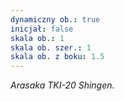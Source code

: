 ```yaml
---
dynamiczny ob.: true
inicjał: false
skala ob.: 1
skala ob. szer.: 1
skala ob. z boku: 1.5
---
```


*Arasaka TKI-20 Shingen.*